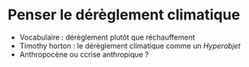 # Penser le dérèglement climatique

- Vocabulaire  : dérèglement plutôt que réchauffement
- Timothy horton : le dérèglement climatique comme un *Hyperobjet*
- Anthropocène ou ccrise anthropique ?
